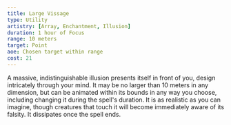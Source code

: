 ```yaml
---
title: Large Vissage
type: Utility
artistry: [Array, Enchantment, Illusion]
duration: 1 hour of Focus
range: 10 meters
target: Point
aoe: Chosen target within range
cost: 21
---
```

A massive, indistinguishable illusion presents itself in front of you, design intricately through your mind. It may be no larger than 10 meters in any dimension, but can be animated within its bounds in any way you choose, including changing it during the spell's duration. It is as realistic as you can imagine, though creatures that touch it will become immediately aware of its falsity. It dissipates once the spell ends.
